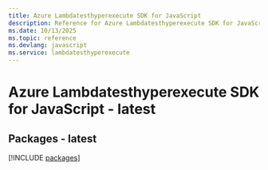 ```yaml
---
title: Azure Lambdatesthyperexecute SDK for JavaScript
description: Reference for Azure Lambdatesthyperexecute SDK for JavaScript
ms.date: 10/13/2025
ms.topic: reference
ms.devlang: javascript
ms.service: lambdatesthyperexecute
---
```

# Azure Lambdatesthyperexecute SDK for JavaScript - latest
## Packages - latest
[!INCLUDE [packages](lambdatesthyperexecute-index.md)]